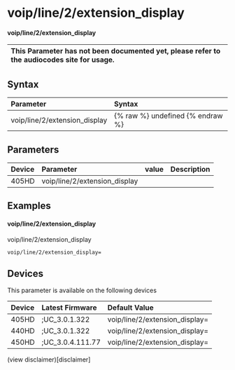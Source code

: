 ﻿---
description: voip/line/2/extension_display
search:
    keywords: ['voip','line','2','extension_display']
---

# voip/line/2/extension_display

#### voip/line/2/extension_display


| This Parameter has not been documented yet, please refer to the audiocodes site for usage.  |
| :--- |

## Syntax
| Parameter | Syntax |
| :--- | :--- |
|voip/line/2/extension_display | {% raw %} undefined {% endraw %} |

## Parameters
|Device|Parameter|value|Description|
|:---|:---|:---|:---|
| 405HD | voip/line/2/extension_display |  |  |

## Examples
#### voip/line/2/extension_display

voip/line/2/extension_display

```
voip/line/2/extension_display=
```

## Devices
This parameter is available on the following devices

| Device | Latest Firmware | Default Value |
|:---|:---|:---|
| 405HD | ;UC_3.0.1.322 | voip/line/2/extension_display= 
| 440HD | ;UC_3.0.1.322 | voip/line/2/extension_display= 
| 450HD | ;UC_3.0.4.111.77 | voip/line/2/extension_display= 

(view disclaimer)[disclaimer]

